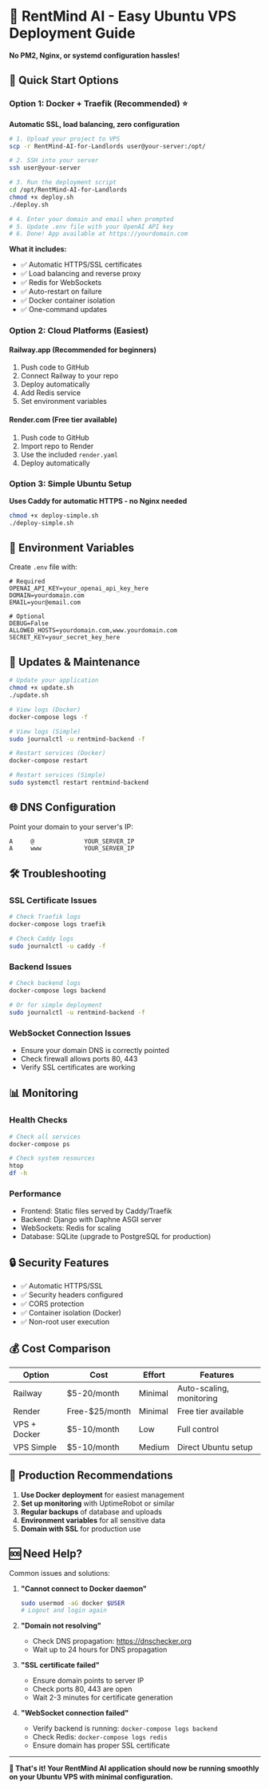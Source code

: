 # 🚀 RentMind AI - Easy Ubuntu VPS Deployment Guide

**No PM2, Nginx, or systemd configuration hassles!**

## 🎯 Quick Start Options

### Option 1: Docker + Traefik (Recommended) ⭐
**Automatic SSL, load balancing, zero configuration**

```bash
# 1. Upload your project to VPS
scp -r RentMind-AI-for-Landlords user@your-server:/opt/

# 2. SSH into your server
ssh user@your-server

# 3. Run the deployment script
cd /opt/RentMind-AI-for-Landlords
chmod +x deploy.sh
./deploy.sh

# 4. Enter your domain and email when prompted
# 5. Update .env file with your OpenAI API key
# 6. Done! App available at https://yourdomain.com
```

**What it includes:**
- ✅ Automatic HTTPS/SSL certificates
- ✅ Load balancing and reverse proxy
- ✅ Redis for WebSockets
- ✅ Auto-restart on failure
- ✅ Docker container isolation
- ✅ One-command updates

### Option 2: Cloud Platforms (Easiest)

#### Railway.app (Recommended for beginners)
1. Push code to GitHub
2. Connect Railway to your repo
3. Deploy automatically
4. Add Redis service
5. Set environment variables

#### Render.com (Free tier available)
1. Push code to GitHub  
2. Import repo to Render
3. Use the included `render.yaml`
4. Deploy automatically

### Option 3: Simple Ubuntu Setup
**Uses Caddy for automatic HTTPS - no Nginx needed**

```bash
chmod +x deploy-simple.sh
./deploy-simple.sh
```

## 🔧 Environment Variables

Create `.env` file with:

```env
# Required
OPENAI_API_KEY=your_openai_api_key_here
DOMAIN=yourdomain.com
EMAIL=your@email.com

# Optional
DEBUG=False
ALLOWED_HOSTS=yourdomain.com,www.yourdomain.com
SECRET_KEY=your_secret_key_here
```

## 🔄 Updates & Maintenance

```bash
# Update your application
chmod +x update.sh
./update.sh

# View logs (Docker)
docker-compose logs -f

# View logs (Simple)
sudo journalctl -u rentmind-backend -f

# Restart services (Docker)
docker-compose restart

# Restart services (Simple)
sudo systemctl restart rentmind-backend
```

## 🌐 DNS Configuration

Point your domain to your server's IP:

```
A     @              YOUR_SERVER_IP
A     www            YOUR_SERVER_IP
```

## 🛠 Troubleshooting

### SSL Certificate Issues
```bash
# Check Traefik logs
docker-compose logs traefik

# Check Caddy logs  
sudo journalctl -u caddy -f
```

### Backend Issues
```bash
# Check backend logs
docker-compose logs backend

# Or for simple deployment
sudo journalctl -u rentmind-backend -f
```

### WebSocket Connection Issues
- Ensure your domain DNS is correctly pointed
- Check firewall allows ports 80, 443
- Verify SSL certificates are working

## 📊 Monitoring

### Health Checks
```bash
# Check all services
docker-compose ps

# Check system resources
htop
df -h
```

### Performance
- Frontend: Static files served by Caddy/Traefik
- Backend: Django with Daphne ASGI server
- WebSockets: Redis for scaling
- Database: SQLite (upgrade to PostgreSQL for production)

## 🔒 Security Features

- ✅ Automatic HTTPS/SSL
- ✅ Security headers configured
- ✅ CORS protection
- ✅ Container isolation (Docker)
- ✅ Non-root user execution

## 💰 Cost Comparison

| Option | Cost | Effort | Features |
|--------|------|--------|----------|
| Railway | $5-20/month | Minimal | Auto-scaling, monitoring |
| Render | Free-$25/month | Minimal | Free tier available |
| VPS + Docker | $5-10/month | Low | Full control |
| VPS Simple | $5-10/month | Medium | Direct Ubuntu setup |

## 🚀 Production Recommendations

1. **Use Docker deployment** for easiest management
2. **Set up monitoring** with UptimeRobot or similar
3. **Regular backups** of database and uploads
4. **Environment variables** for all sensitive data
5. **Domain with SSL** for production use

## 🆘 Need Help?

Common issues and solutions:

1. **"Cannot connect to Docker daemon"**
   ```bash
   sudo usermod -aG docker $USER
   # Logout and login again
   ```

2. **"Domain not resolving"**
   - Check DNS propagation: https://dnschecker.org
   - Wait up to 24 hours for DNS propagation

3. **"SSL certificate failed"**
   - Ensure domain points to server IP
   - Check ports 80, 443 are open
   - Wait 2-3 minutes for certificate generation

4. **"WebSocket connection failed"**
   - Verify backend is running: `docker-compose logs backend`
   - Check Redis: `docker-compose logs redis`
   - Ensure domain has proper SSL certificate

---

**🎉 That's it! Your RentMind AI application should now be running smoothly on your Ubuntu VPS with minimal configuration.**
